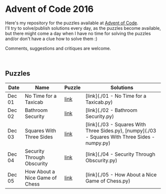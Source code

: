 # Advent of Code 2016

Here's my repository for the puzzles available at [Advent of Code](http://adventofcode.com/).  
I'll try to solve/publish solutions every day, as the puzzles become available, but there might come a day when I have no time for solving the puzzles and/or don't have a clue how to solve them :)

Comments, suggestions and critiques are welcome.

&nbsp;

## Puzzles

Date | Name | Puzzle | Solutions
--- | --- | --- | ---
Dec 01 | No Time for a Taxicab | [link](http://adventofcode.com/2016/day/1) | [link](./01 - No Time for a Taxicab.py)
Dec 02 | Bathroom Security | [link](http://adventofcode.com/2016/day/2) | [link](./02 - Bathroom Security.py)
Dec 03 | Squares With Three Sides | [link](http://adventofcode.com/2016/day/3) | [link](./03 - Squares With Three Sides.py), [numpy](./03 - Squares With Three Sides - numpy.py)
Dec 04 | Security Through Obscurity | [link](http://adventofcode.com/2016/day/4) | [link](./04 - Security Through Obscurity.py)
Dec 05 | How About a Nice Game of Chess | [link](http://adventofcode.com/2016/day/5) | [link](./05 - How About a Nice Game of Chess.py)
